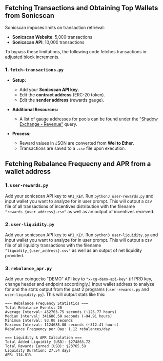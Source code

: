 ## Fetching Transactions and Obtaining Top Wallets from Sonicscan

Sonicscan imposes limits on transaction retrieval:  
- **Sonicscan Website**: 5,000 transactions  
- **Sonicscan API**: 10,000 transactions  

To bypass these limitations, the following code fetches transactions in adjusted block increments.

### 1. `fetch-transactions.py`
- **Setup:**
  - Add your **Sonicscan API key**.
  - Edit the **contract address** (ERC-20 token).
  - Edit the **sender address** (rewards gauge).  

- **Additional Resources:**  
  - A list of gauge addresses for pools can be found under the ["Shadow Exchange - Revenue"](https://dune.com/shadow_exchange/main) query.  

- **Process:**  
  - Reward values in JSON are converted from **Wei to Ether**.  
  - Transactions are saved to a `.csv` file upon execution.

## Fetching Rebalance Frequecny and APR from a wallet address

### 1. `user-rewards.py`
Add your sonicscan API key to `API_KEY`. Run `python3 user-rewards.py` and input wallet you want to analyze for in user prompt. This will output a csv file of all transactions of incentives distribution with the filename `"rewards_{user_address}.csv"` as well as an output of incentives recieved.

### 2. `user-liquidity.py`
Add your sonicscan API key to `API_KEY`. Run `python3 user-liquidity.py` and input wallet you want to analyze for in user prompt. This will output a csv file of all liquidity transactions with the filename `"liquidity_{user_address}.csv"` as well as an output of net liquidity provided.

### 3. `rebalance_apr.py`
Add your coingecko "DEMO" API key to `"x-cg-demo-api-key"` (if PRO key, change header and endpoint accordingly.) Input wallet address to analyze for and the stats output from the past 2 programs (`user-rewards.py` and `user-liquidity.py`). This will output stats like this:
```
=== Rebalance Frequency Statistics ===
Total Rebalance Events: 20
Average Interval: 452763.75 seconds (~125.77 hours)
Median Interval: 341686.50 seconds (~94.91 hours)
Minimum Interval: 93.00 seconds
Maximum Interval: 1124685.00 seconds (~312.41 hours)
Rebalance Frequency per Day: 1.12 rebalances/day

=== Liquidity & APR Calculation ===
Total Added Liquidity (USD): $274863.72
Total Rewards Earned (USD): $23765.58
Liquidity Duration: 27.54 days
APR: 114.61%
```


